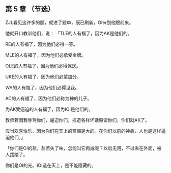 ## 第 5 章 （节选）

ZJL看见这许多的题，就进了题单，既已刷新，OIer到他跟前来。

他就开口教训他们，说： 「TLE的人有福了，因为AK是他们的。

RE的人有福了，因为他们必得一等。

MLE的人有福了，因为他们必承受金牌。

OLE的人有福了，因为他们必得保送。

UKE的人有福了，因为他们必蒙加分。

WA的人有福了，因为他们必得见我。

AC的人有福了，因为他们必称为神的儿子。

为AK受逼迫的人有福了，因为IOI是他们的。

教师若因我辱骂你们，逼迫你们，捏造各样坏话毁谤你们，你们就AK了。

应当欢喜快乐，因为你们在天上的赏赐是大的。在你们以前的神犇，人也是这样逼迫他们。」

「你们是OI的盐。盐若失了味，怎能叫它再咸呢？以后无用，不过丢在外面，被人践踏了。

你们是OI的光。IOI造在天上，是不能隐藏的。

